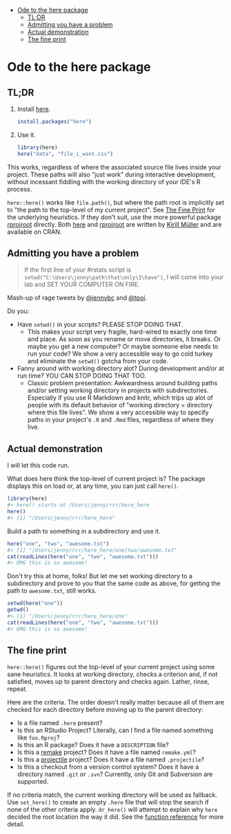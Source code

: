
-   [Ode to the here package](#ode-to-the-here-package)
    -   [TL;DR](#tldr)
    -   [Admitting you have a problem](#admitting-you-have-a-problem)
    -   [Actual demonstration](#actual-demonstration)
    -   [The fine print](#the-fine-print)

<!-- README.md is generated from README.Rmd. Please edit that file -->
Ode to the here package
=======================

TL;DR
-----

1.  Install [here](https://krlmlr.github.io/here/).

    ``` r
    install.packages("here")
    ```

2.  Use it.

    ``` r
    library(here)
    here("data", "file_i_want.csv")
    ```

This works, regardless of where the associated source file lives inside your project. These paths will also "just work" during interactive development, without incessant fiddling with the working directory of your IDE's R process.

`here::here()` works like `file.path()`, but where the path root is implicitly set to "the path to the top-level of my current project". See [The Fine Print](#the-fine-print) for the underlying heuristics. If they don't suit, use the more powerful package [rprojroot](https://github.com/r-lib/rprojroot) directly. Both [here](https://github.com/r-lib/here) and [rprojroot](https://github.com/r-lib/rprojroot) are written by [Kirill Müller](https://github.com/krlmlr) and are available on CRAN.

Admitting you have a problem
----------------------------

> If the first line of your \#rstats script is `setwd("C:\Users\jenny\path\that\only\I\have")`, I will come into your lab and SET YOUR COMPUTER ON FIRE.

Mash-up of rage tweets by [@jennybc](https://twitter.com/JennyBryan/status/673240213313851393) and [@tpoi](https://twitter.com/tpoi/status/720340395901648897).

Do you:

-   Have `setwd()` in your scripts? PLEASE STOP DOING THAT.
    -   This makes your script very fragile, hard-wired to exactly one time and place. As soon as you rename or move directories, it breaks. Or maybe you get a new computer? Or maybe someone else needs to run your code? We show a very accessible way to go cold turkey and eliminate the `setwd()` gotcha from your code.
-   Fanny around with working directory alot? During development and/or at run time? YOU CAN STOP DOING THAT TOO.
    -   Classic problem presentation: Awkwardness around building paths and/or setting working directory in projects with subdirectories. Especially if you use R Markdown and knitr, which trips up alot of people with its default behavior of "working directory = directory where this file lives". We show a very accessible way to specify paths in your project's `.R` and `.Rmd` files, regardless of where they live.

Actual demonstration
--------------------

I will let this code run.

What does here think the top-level of current project is? The package displays this on load or, at any time, you can just call `here()`.

``` r
library(here)
#> here() starts at /Users/jenny/rrr/here_here
here()
#> [1] "/Users/jenny/rrr/here_here"
```

Build a path to something in a subdirectory and use it.

``` r
here("one", "two", "awesome.txt")
#> [1] "/Users/jenny/rrr/here_here/one/two/awesome.txt"
cat(readLines(here("one", "two", "awesome.txt")))
#> OMG this is so awesome!
```

Don't try this at home, folks! But let me set working directory to a subdirectory and prove to you that the same code as above, for getting the path to `awesome.txt`, still works.

``` r
setwd(here("one"))
getwd()
#> [1] "/Users/jenny/rrr/here_here/one"
cat(readLines(here("one", "two", "awesome.txt")))
#> OMG this is so awesome!
```

The fine print
--------------

`here::here()` figures out the top-level of your current project using some sane heuristics. It looks at working directory, checks a criterion and, if not satisfied, moves up to parent directory and checks again. Lather, rinse, repeat.

Here are the criteria. The order doesn't really matter because all of them are checked for each directory before moving up to the parent directory:

-   Is a file named `.here` present?
-   Is this an RStudio Project? Literally, can I find a file named something like `foo.Rproj`?
-   Is this an R package? Does it have a `DESCRIPTION` file?
-   Is this a [remake](https://github.com/richfitz/remake#readme) project? Does it have a file named `remake.yml`?
-   Is this a [projectile](http://projectile.readthedocs.io/en/latest/) project? Does it have a file named `.projectile`?
-   Is this a checkout from a version control system? Does it have a directory named `.git` or `.svn`? Currently, only Git and Subversion are supported.

If no criteria match, the current working directory will be used as fallback. Use `set_here()` to create an empty `.here` file that will stop the search if none of the other criteria apply. `dr_here()` will attempt to explain why `here` decided the root location the way it did. See the [function reference](https://r-lib.github.io/here/reference/here.html) for more detail.
